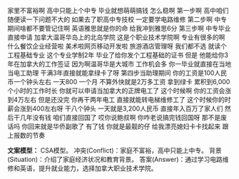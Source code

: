 家里不富裕啊
高中只能上个中专
毕业就想萌萌搞钱
怎么稳啊
第一步啊
高中咱们随便读一下问题不大的
如果去了职高中专技校
一定要学电路维修
第二步啊
中专期间啥都不要管记住啊
英语雅思就是你的命
给我冲到雅思6分
第三步啊
中专毕业
直接申请
加拿大温哥华岛上的北岛学院
这是个职业技术学院啊
专业有很多的啊
什么餐饮企业经营啦
美术啦网页移动开发啦
旅游酒店管理呀
我们都不选
就读个工程基础专业
这个专业学制2年
毕业了给你发个工程基础的证书
但是
他能给你3年在加拿大的工作签证
因为啊温哥华是大城市
工作机会多
你一毕业就直接在当地当电工助理
干满3年直接就能拿绿卡了呀
第四步当助理期间
你的工资是100人民币一个钟头左右
一天800 一个月
不算外快就是2万多工资
拿到绿卡
累积到6,000个小时的工作时长
你就可以申请当加拿大的正牌电工了
这个时候啊
你的工资会涨
到4万左右
但是还没完
你再干两年电工
直接就能转电梯维修工了
这个时候你的时薪会涨到400左右呀
干八个钟头
一天就是3,200人民币
直接年入百万了家人们
然后干几年没有钱
咱们直接回国了
哎你说鲍叔啊
你咋老说搞完钱回国呀
那不是废话吗
你回来就是华侨副歌了
有了钱
你就是最靓的仔
给我漂亮媳妇卡卡找起来
跟上报数的节奏

**文案模型：**
CSA模型。
冲突(Conflict)：家庭不富裕，高中只能上中专。
背景(Situation)：介绍了家庭经济状况和教育背景。
答案(Answer)：通过学习电路维修和英语，提升就业能力，选择加拿大职业技术学院。
